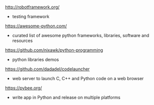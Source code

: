 http://robotframework.org/

- testing framework



https://awesome-python.com/

- curated list of awesome python frameworks, libraries, software and resources



https://github.com/nixawk/python-programming

- python libraries demos



https://github.com/dadadel/codelauncher

- web server to launch C, C++ and Python code on a web browser



https://pybee.org/

- write app in Python and release on multiple platforms

